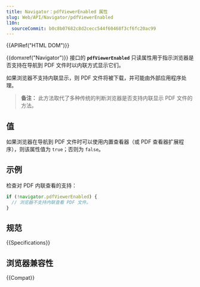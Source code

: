 ```yaml
---
title: Navigator：pdfViewerEnabled 属性
slug: Web/API/Navigator/pdfViewerEnabled
l10n:
  sourceCommit: b0c8b07682c8d2cecc544f60468f3cf6fc20ac99
---
```


{{APIRef("HTML DOM")}}

{{domxref("Navigator")}} 接口的 **`pdfViewerEnabled`** 只读属性用于指示浏览器是否支持在导航到 PDF 文件时以内联方式显示它们。

如果浏览器不支持内联显示，则 PDF 文件将被下载，并可能由外部应用程序处理。

> **备注：** 此方法取代了多种传统的判断浏览器是否支持内联显示 PDF 文件的方法。

## 值

如果浏览器在导航到 PDF 文件时可以使用内置查看器（或 PDF 查看器扩展程序），则该属性值为 `true`；否则为 `false`。

## 示例

检查对 PDF 内联查看的支持：

```js
if (!navigator.pdfViewerEnabled) {
  // 浏览器不支持内联查看 PDF 文件。
}
```

## 规范

{{Specifications}}

## 浏览器兼容性

{{Compat}}
